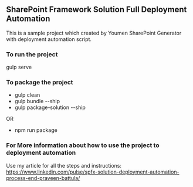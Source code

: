 ## SharePoint Framework Solution Full Deployment Automation

This is a sample project which created by Youmen SharePoint Generator with deployment automation script. 

### To run the project

gulp serve

### To package the project
* gulp clean
* gulp bundle --ship
* gulp package-solution --ship

OR 

* npm run package

### For More information about how to use the project to deployment automation

Use my article for all the steps and instructions: 
https://www.linkedin.com/pulse/spfx-solution-deployment-automation-process-end-praveen-battula/

